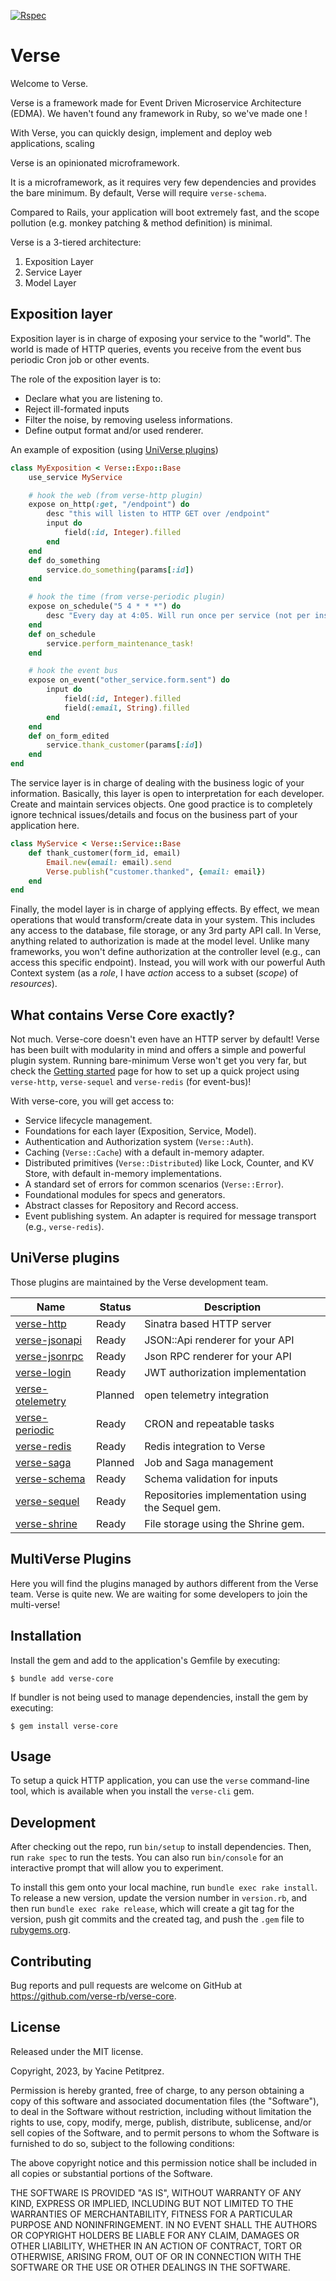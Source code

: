 [![Rspec](https://github.com/verse-rb/verse-core/actions/workflows/main.yml/badge.svg?branch=master)](https://github.com/verse-rb/verse-core/actions/workflows/main.yml)

# Verse

Welcome to Verse.

Verse is a framework made for Event Driven Microservice Architecture (EDMA).
We haven't found any framework in Ruby, so we've made one !

With Verse, you can quickly design, implement and deploy web applications,
scaling

Verse is an opinionated microframework.

It is a microframework, as it requires very few dependencies and provides the
bare minimum.
By default, Verse will require `verse-schema`.

Compared to Rails, your application will boot extremely fast, and the scope pollution (e.g. monkey patching & method definition) is minimal.

Verse is a 3-tiered architecture:
1. Exposition Layer
2. Service Layer
3. Model Layer

## Exposition layer

Exposition layer is in charge of exposing your service to the "world".
The world is made of HTTP queries, events you receive from the event bus periodic Cron job or other events.

The role of the exposition layer is to:
- Declare what you are listening to.
- Reject ill-formated inputs
- Filter the noise, by removing useless informations.
- Define output format and/or used renderer.

An example of exposition (using [UniVerse plugins](#universe-plugins))

```ruby
class MyExposition < Verse::Expo::Base
    use_service MyService

    # hook the web (from verse-http plugin)
    expose on_http(:get, "/endpoint") do
        desc "this will listen to HTTP GET over /endpoint"
        input do
            field(:id, Integer).filled
        end
    end
    def do_something
        service.do_something(params[:id])
    end

    # hook the time (from verse-periodic plugin)
    expose on_schedule("5 4 * * *") do
        desc "Every day at 4:05. Will run once per service (not per instance!)"
    end
    def on_schedule
        service.perform_maintenance_task!
    end

    # hook the event bus
    expose on_event("other_service.form.sent") do
        input do
            field(:id, Integer).filled
            field(:email, String).filled
        end
    end
    def on_form_edited
        service.thank_customer(params[:id])
    end
end
```

The service layer is in charge of dealing with the business logic of your information.
Basically, this layer is open to interpretation for each developer. Create and maintain services objects. One good practice is to completely ignore technical issues/details and focus on the business part of your application here.


```ruby
class MyService < Verse::Service::Base
    def thank_customer(form_id, email)
        Email.new(email: email).send
        Verse.publish("customer.thanked", {email: email})
    end
end
```

Finally, the model layer is in charge of applying effects.
By effect, we mean operations that would transform/create data in your system.
This includes any access to the database, file storage, or any 3rd party API call.
In Verse, anything related to authorization is made at the model level.
Unlike many frameworks, you won't define authorization at the controller level (e.g., can access this specific endpoint). Instead, you will work with our powerful Auth Context system (as a _role_, I have _action_ access to a subset (_scope_) of _resources_).

## What contains Verse Core exactly?

Not much. Verse-core doesn't even have an HTTP server by default!
Verse has been built with modularity in mind and offers a simple and powerful plugin system.
Running bare-minimum Verse won't get you very far, but check the [Getting started](./manual/getting_started.md) page for how to set up a quick project using `verse-http`, `verse-sequel` and `verse-redis` (for event-bus)!

With verse-core, you will get access to:
- Service lifecycle management.
- Foundations for each layer (Exposition, Service, Model).
- Authentication and Authorization system (`Verse::Auth`).
- Caching (`Verse::Cache`) with a default in-memory adapter.
- Distributed primitives (`Verse::Distributed`) like Lock, Counter, and KV Store, with default in-memory implementations.
- A standard set of errors for common scenarios (`Verse::Error`).
- Foundational modules for specs and generators.
- Abstract classes for Repository and Record access.
- Event publishing system. An adapter is required for message transport (e.g., `verse-redis`).

## UniVerse plugins

Those plugins are maintained by the Verse development team.

Name | Status | Description |
|----------|----------|-----------|
| [verse-http](https://github.com/verse-rb/verse-http) | Ready | Sinatra based HTTP server |
| [verse-jsonapi](https://github.com/verse-rb/verse-jsonapi) | Ready | JSON::Api renderer for your API |
| [verse-jsonrpc](https://github.com/verse-rb/verse-jsonrpc) | Ready | Json RPC renderer for your API |
| [verse-login](https://github.com/verse-rb/verse-login) | Ready | JWT authorization implementation |
| [verse-otelemetry](https://github.com/verse-rb/verse-otelemetry) | Planned | open telemetry integration |
| [verse-periodic](https://github.com/verse-rb/verse-periodic) | Ready | CRON and repeatable tasks |
| [verse-redis](https://github.com/verse-rb/verse-redis) | Ready | Redis integration to Verse |
| [verse-saga](https://github.com/verse-rb/verse-saga) | Planned | Job and Saga management |
| [verse-schema](https://github.com/verse-rb/verse-schema) | Ready | Schema validation for inputs |
| [verse-sequel](https://github.com/verse-rb/verse-sequel) | Ready | Repositories implementation using the Sequel gem. |
| [verse-shrine](https://github.com/verse-rb/verse-shrine) | Ready | File storage using the Shrine gem. |

## MultiVerse Plugins

Here you will find the plugins managed by authors different from the Verse team.
Verse is quite new. We are waiting for some developers to join the multi-verse!

## Installation

Install the gem and add to the application's Gemfile by executing:

    $ bundle add verse-core

If bundler is not being used to manage dependencies, install the gem by executing:

    $ gem install verse-core

## Usage

To setup a quick HTTP application, you can use the `verse` command-line tool, which is available when you install the `verse-cli` gem.

## Development

After checking out the repo, run `bin/setup` to install dependencies. Then, run `rake spec` to run the tests. You can also run `bin/console` for an interactive prompt that will allow you to experiment.

To install this gem onto your local machine, run `bundle exec rake install`. To release a new version, update the version number in `version.rb`, and then run `bundle exec rake release`, which will create a git tag for the version, push git commits and the created tag, and push the `.gem` file to [rubygems.org](https://rubygems.org).

## Contributing

Bug reports and pull requests are welcome on GitHub at https://github.com/verse-rb/verse-core.

## License

Released under the MIT license.

Copyright, 2023, by Yacine Petitprez.

Permission is hereby granted, free of charge, to any person obtaining a copy of this software and associated documentation files (the "Software"), to deal in the Software without restriction, including without limitation the rights to use, copy, modify, merge, publish, distribute, sublicense, and/or sell copies of the Software, and to permit persons to whom the Software is furnished to do so, subject to the following conditions:

The above copyright notice and this permission notice shall be included in all copies or substantial portions of the Software.

THE SOFTWARE IS PROVIDED "AS IS", WITHOUT WARRANTY OF ANY KIND, EXPRESS OR IMPLIED, INCLUDING BUT NOT LIMITED TO THE WARRANTIES OF MERCHANTABILITY, FITNESS FOR A PARTICULAR PURPOSE AND NONINFRINGEMENT. IN NO EVENT SHALL THE AUTHORS OR COPYRIGHT HOLDERS BE LIABLE FOR ANY CLAIM, DAMAGES OR OTHER LIABILITY, WHETHER IN AN ACTION OF CONTRACT, TORT OR OTHERWISE, ARISING FROM, OUT OF OR IN CONNECTION WITH THE SOFTWARE OR THE USE OR OTHER DEALINGS IN THE SOFTWARE.
